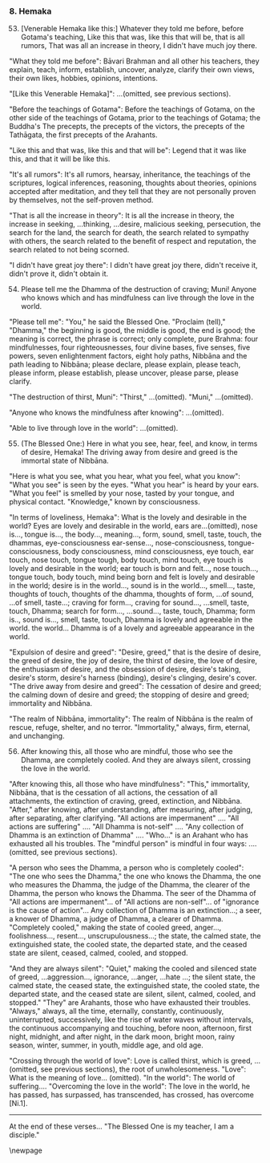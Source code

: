 ### 8. Hemaka

53. [Venerable Hemaka like this:] Whatever they told me before, before
    Gotama's teaching,
Like this that was, like this that will be, that is all rumors,
That was all an increase in theory, I didn't have much joy there.

"What they told me before": Bāvari Brahman and all other his teachers, they
explain, teach, inform, establish, uncover, analyze, clarify their own views,
their own likes, hobbies, opinions, intentions.

"[Like this Venerable Hemaka]": ...(omitted, see previous sections).

"Before the teachings of Gotama": Before the teachings of Gotama, on the other
side of the teachings of Gotama, prior to the teachings of Gotama; the Buddha's
The precepts, the precepts of the victors, the precepts of the Tathāgata, the
first precepts of the Arahants.

"Like this and that was, like this and that will be": Legend that it was like
this, and that it will be like this.

"It's all rumors": It's all rumors, hearsay, inheritance, the teachings of the
scriptures, logical inferences, reasoning, thoughts about theories, opinions
accepted after meditation, and they tell that they are not personally proven by
themselves, not the self-proven method.

"That is all the increase in theory": It is all the increase in theory, the
increase in seeking, ...thinking, ...desire, malicious seeking, persecution, the
search for the land, the search for death, the search related to sympathy with
others, the search related to the benefit of respect and reputation, the search
related to not being scorned.

"I didn't have great joy there": I didn't have great joy there, didn't receive
it, didn't prove it, didn't obtain it.

54. Please tell me the Dhamma of the destruction of craving; Muni!
Anyone who knows which and has mindfulness can live through the love in the
    world.

"Please tell me": "You," he said the Blessed One. "Proclaim (tell)," "Dhamma,"
the beginning is good, the middle is good, the end is good; the meaning is
correct, the phrase is correct; only complete, pure Brahma: four mindfulnesses,
four righteousnesses, four divine bases, five senses, five powers, seven
enlightenment factors, eight holy paths, Nibbāna and the path leading to
Nibbāna; please declare, please explain, please teach, please inform, please
establish, please uncover, please parse, please clarify.

"The destruction of thirst, Muni": "Thirst," ...(omitted). "Muni," ...(omitted).

"Anyone who knows the mindfulness after knowing": ...(omitted).

"Able to live through love in the world": ...(omitted).

55. (The Blessed One:) Here in what you see, hear, feel, and know, in terms of
    desire, Hemaka!
The driving away from desire and greed is the immortal state of Nibbāna.

"Here is what you see, what you hear, what you feel, what you know": "What you
see" is seen by the eyes. "What you hear" is heard by your ears. "What you feel"
is smelled by your nose, tasted by your tongue, and physical contact.
"Knowledge," known by consciousness.

"In terms of loveliness, Hemaka": What is the lovely and desirable in the
world? Eyes are lovely and desirable in the world, ears are...(omitted), nose
is..., tongue is..., the body..., meaning..., form, sound, smell, taste, touch,
the dhammas, eye-consciousness ear-sense..., nose-consciousness,
tongue-consciousness, body consciousness, mind consciousness, eye touch, ear
touch, nose touch, tongue tough, body touch, mind touch, eye touch is lovely and
desirable in the world; ear touch is born and felt..., nose touch..., tongue
touch, body touch, mind being born and felt is lovely and desirable in the
world; desire is in the world..., sound is in the world..., smell..., taste,
thoughts of touch, thoughts of the dhamma, thoughts of form, ...of sound, ...of
smell, taste...; craving for form..., craving for sound..., ...smell, taste,
touch, Dhamma; search for form..., ...sound..., taste, touch, Dhamma; form is..,
sound is..., smell, taste, touch, Dhamma is lovely and agreeable in the world.
the world... Dhamma is of a lovely and agreeable appearance in the world.

"Expulsion of desire and greed": "Desire, greed," that is the desire of desire,
the greed of desire, the joy of desire, the thirst of desire, the love of
desire, the enthusiasm of desire, and the obsession of desire, desire's taking,
desire's storm, desire's harness (binding), desire's clinging, desire's cover.
"The drive away from desire and greed": The cessation of desire and greed; the
calming down of desire and greed; the stopping of desire and greed; immortality
and Nibbāna.

"The realm of Nibbāna, immortality": The realm of Nibbāna is the realm of
rescue, refuge, shelter, and no terror. "Immortality," always, firm, eternal,
and unchanging.

56. After knowing this, all those who are mindful, those who see the Dhamma, are
    completely cooled.
And they are always silent, crossing the love in the world.

"After knowing this, all those who have mindfulness": "This," immortality,
Nibbāna, that is the cessation of all actions, the cessation of all attachments,
the extinction of craving, greed, extinction, and Nibbāna. "After," after
knowing, after understanding, after measuring, after judging, after separating,
after clarifying. "All actions are impermanent" .... "All actions are suffering"
.... "All Dhamma is not-self" .... "Any collection of Dhamma is an extinction of
Dhamma" .... "Who..." is an Arahant who has exhausted all his troubles. The
"mindful person" is mindful in four ways: ....(omitted, see previous sections).

"A person who sees the Dhamma, a person who is completely cooled": "The one who
sees the Dhamma," the one who knows the Dhamma, the one who measures the Dhamma,
the judge of the Dhamma, the clearer of the Dhamma, the person who knows the
Dhamma. The seer of the Dhamma of "All actions are impermanent"... of "All
actions are non-self"... of "ignorance is the cause of action"... Any collection
of Dhamma is an extinction...; a seer, a knower of Dhamma, a judge of Dhamma, a
clearer of Dhamma. "Completely cooled," making the state of cooled greed,
anger..., foolishness..., resent..., unscrupulousness...; the state, the calmed
state, the extinguished state, the cooled state, the departed state, and the
ceased state are silent, ceased, calmed, cooled, and stopped.

"And they are always silent": "Quiet," making the cooled and silenced state of
greed, ...aggression..., ignorance, ...anger, ...hate ...; the silent state, the
calmed state, the ceased state, the extinguished state, the cooled state, the
departed state, and the ceased state are silent, silent, calmed, cooled, and
stopped." "They" are Arahants, those who have exhausted their troubles.
"Always," always, all the time, eternally, constantly, continuously,
uninterrupted, successively, like the rise of water waves without intervals, the
continuous accompanying and touching, before noon, afternoon, first night,
midnight, and after night, in the dark moon, bright moon, rainy season, winter,
summer, in youth, middle age, and old age.

"Crossing through the world of love": Love is called thirst, which is greed,
...(omitted, see previous sections), the root of unwholesomeness. "Love": What
is the meaning of love... (omitted). "In the world": The world of suffering....
"Overcoming the love in the world": The love in the world, he has passed, has
surpassed, has transcended, has crossed, has overcome [Ni.1].

---

At the end of these verses... "The Blessed One is my teacher, I am a disciple."

\newpage

